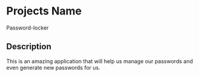 # Projects  Name
 Password-locker
## Description
   This is an amazing application that will help us manage our passwords and even generate new passwords for us.
